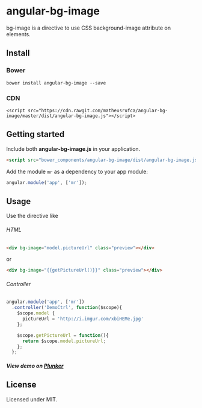angular-bg-image
==============

bg-image is a directive to use CSS background-image attribute on elements.


## Install

### Bower
```
bower install angular-bg-image --save 
```

### CDN
```hmtl
<script src="https://cdn.rawgit.com/matheusrufca/angular-bg-image/master/dist/angular-bg-image.js"></script>
```

## Getting started

Include both **angular-bg-image.js** in your application.

```html
<script src="bower_components/angular-bg-image/dist/angular-bg-image.js"></script>
```

Add the module `mr` as a dependency to your app module:

```js
angular.module('app', ['mr']);
```


## Usage

Use the directive like

###### HTML
```html
<div bg-image="model.pictureUrl" class="preview"></div>
```
or

```html
<div bg-image="{{getPictureUrl()}}" class="preview"></div>
```

###### Controller
```js
angular.module('app', ['mr'])
  .controller('DemoCtrl', function($scope){
    $scope.model {
      pictureUrl = 'http://i.imgur.com/xbiHEMe.jpg'
    };

    $scope.getPictureUrl = function(){
      return $scope.model.pictureUrl;
    };
  };
```

##### View demo on [Plunker](https://embed.plnkr.co/hLwfPh9M1BOpGDDibnhA/)

## License

Licensed under MIT.
